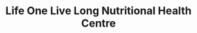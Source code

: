 ---
title: "Life One Live Long Nutritional Health Centre"
url: /tholicode/life-one-live-long-nutritional-health-centre/
shop: nutrition supplements
---
